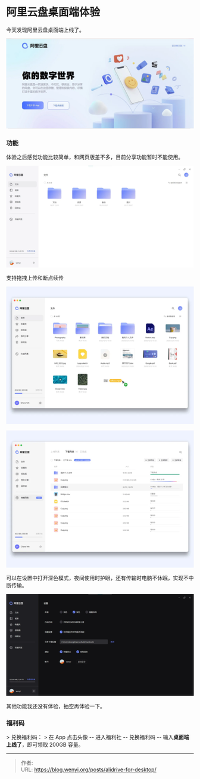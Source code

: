 # 阿里云盘桌面端体验

今天发现阿里云盘桌面端上线了。

![阿里云盘官网](1.webp)

### 功能

体验之后感觉功能比较简单，和网页版差不多，目前分享功能暂时不能使用。

![阿里云盘桌面端](2.webp)

支持拖拽上传和断点续传

![拖拽上传](3.webp)

![断点续传](4.webp)

可以在设置中打开深色模式，夜间使用时护眼，还有传输时电脑不休眠，实现不中断传输。

![设置](5.webp)

其他功能我还没有体验，抽空再体验一下。

### 福利码

&gt; 兑换福利码：
&gt; 在 App 点击头像 -- 进入福利社 -- 兑换福利码 -- 输入**桌面端上线了**，即可领取 200GB 容量。


---

> 作者:   
> URL: https://blog.wenyi.org/posts/alidrive-for-desktop/  

